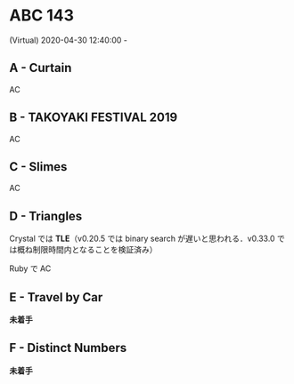 #   ABC 143

(Virtual) 2020-04-30 12:40:00 -

##  A - Curtain

AC

##  B - TAKOYAKI FESTIVAL 2019

AC

##  C - Slimes

AC

##  D - Triangles

Crystal では **TLE**（v0.20.5 では binary search が遅いと思われる．v0.33.0 では概ね制限時間内となることを検証済み）

Ruby で AC

##  E - Travel by Car

**未着手**

##  F - Distinct Numbers

**未着手**

